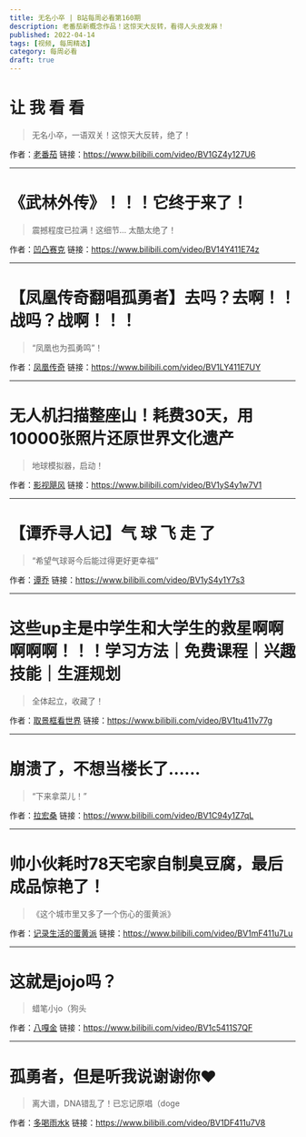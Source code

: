 ```yaml
---
title: 无名小卒 | B站每周必看第160期
description: 老番茄新概念作品！这惊天大反转，看得人头皮发麻！
published: 2022-04-14
tags: [视频, 每周精选]
category: 每周必看
draft: true
---
```


# 让 我 看 看
> 无名小卒，一语双关！这惊天大反转，绝了！

作者：[老番茄](https://space.bilibili.com/546195)
链接：https://www.bilibili.com/video/BV1GZ4y127U6

---

# 《武林外传》！！！它终于来了！
> 震撼程度已拉满！这细节... 太酷太绝了！

作者：[凹凸赛克](https://space.bilibili.com/37607457)
链接：https://www.bilibili.com/video/BV14Y411E74z

---

# 【凤凰传奇翻唱孤勇者】去吗？去啊！！战吗？战啊！！！
> “凤凰也为孤勇鸣”！

作者：[凤凰传奇](https://space.bilibili.com/1646036311)
链接：https://www.bilibili.com/video/BV1LY411E7UY

---

# 无人机扫描整座山！耗费30天，用10000张照片还原世界文化遗产
> 地球模拟器，启动！

作者：[影视飓风](https://space.bilibili.com/946974)
链接：https://www.bilibili.com/video/BV1yS4y1w7V1

---

# 【谭乔寻人记】气 球 飞 走 了
> “希望气球哥今后能过得更好更幸福”

作者：[谭乔](https://space.bilibili.com/330415548)
链接：https://www.bilibili.com/video/BV1yS4y1Y7s3

---

# 这些up主是中学生和大学生的救星啊啊啊啊啊！！！学习方法｜免费课程｜兴趣技能｜生涯规划
> 全体起立，收藏了！

作者：[取景框看世界](https://space.bilibili.com/40427625)
链接：https://www.bilibili.com/video/BV1tu411v77g

---

# 崩溃了，不想当楼长了......
> “下来拿菜儿！”

作者：[拉宏桑](https://space.bilibili.com/11870568)
链接：https://www.bilibili.com/video/BV1C94y1Z7qL

---

# 帅小伙耗时78天宅家自制臭豆腐，最后成品惊艳了！
> 《这个城市里又多了一个伤心的蛋黄派》

作者：[记录生活的蛋黄派](https://space.bilibili.com/337521240)
链接：https://www.bilibili.com/video/BV1mF411u7Lu

---

# 这就是jojo吗？
> 蜡笔小jo（狗头

作者：[八嘎金](https://space.bilibili.com/7637632)
链接：https://www.bilibili.com/video/BV1c5411S7QF

---

# 孤勇者，但是听我说谢谢你❤
> 离大谱，DNA错乱了！已忘记原唱（doge

作者：[多喝雨水k](https://space.bilibili.com/171593336)
链接：https://www.bilibili.com/video/BV1DF411u7V8

